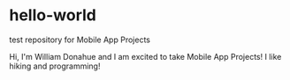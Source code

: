 # hello-world
test repository for Mobile App Projects

Hi, I'm William Donahue and I am excited to take Mobile App Projects! 
I like hiking and programming!
